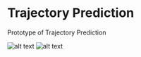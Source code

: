 # Trajectory Prediction
  
Prototype of Trajectory Prediction

![alt text](https://i.imgur.com/bSF0Q8w.png)
![alt text](https://i.imgur.com/Rsikw3P.png)

